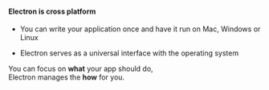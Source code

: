 #### Electron is cross platform

- You can write your application once and have it run on Mac, Windows or Linux

- Electron serves as a universal interface with the operating system

You can focus on __**what**__ your app should do,<br>Electron manages the
__**how**__ for you.
